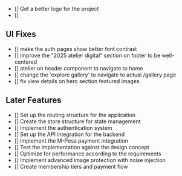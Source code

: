 - [] Get a better logo for the project
- [] 


## UI Fixes
- [] make the auth pages show better font contrast
- [] improve the "2025 atelier digital" section on footer to be well-centered
- [] atelier on header component to navigate to home
- [] change the 'explore gallery' to navigate to actual /gallery page
- [] fix view details on hero section featured images


## Later Features
- [] Set up the routing structure for the application
- [] Create the store structure for state management
- [] Implement the authentication system
- [] Set up the API integration for the backend
- [] Implement the M-Pesa payment integration
- [] Test the implementation against the design concept
- [] Optimize for performance according to the requirements
- [] Implement advanced image protection with noise injection
- [] Create membership tiers and payment flow
